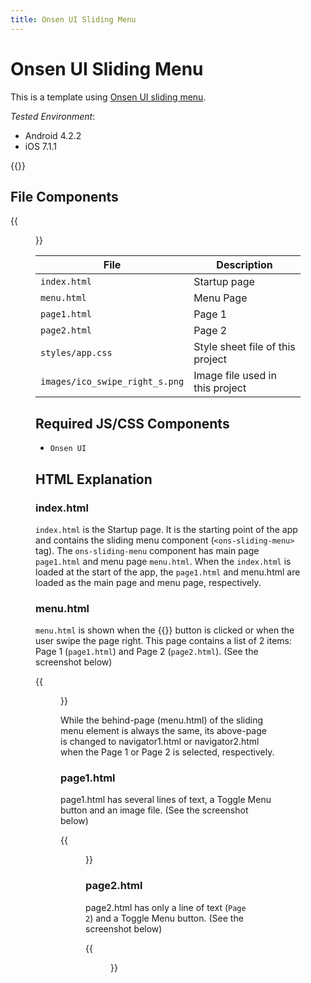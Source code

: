 ```yaml
---
title: Onsen UI Sliding Menu
---
```


# Onsen UI Sliding Menu

This is a template using [Onsen UI sliding menu](https://onsen.io/v1/reference/ons-sliding-menu.html).

*Tested Environment*: 

- Android 4.2.2
- iOS 7.1.1

{{<iframeApp src="https://monaca.github.io/project-templates/8-ons-sliding-menu-nav/www/index.html">}}

## File Components                                           

{{<figure src="/images/sampleapp/onsen_ui_sliding_menu/sliding_1.png">}}   

File | Description
-----|-------
| `index.html` | Startup page |
| `menu.html` | Menu Page |
| `page1.html` | Page 1 |
| `page2.html` | Page 2 |
| `styles/app.css` | Style sheet file of this project |
| `images/ico_swipe_right_s.png` | Image file used in this project |

## Required JS/CSS Components

- `Onsen UI`                                       
  
## HTML Explanation                                 

### index.html                                       

`index.html` is the Startup page. It is the starting point of the app and
contains the sliding menu component (`<ons-sliding-menu>` tag). The
`ons-sliding-menu` component has main page `page1.html` and menu page
`menu.html`. When the `index.html` is loaded at the start of the app, the
`page1.html` and menu.html are loaded as the main page and menu page,
respectively.

### menu.html

`menu.html` is shown when the {{<guilabel name="Toggle Menu">}} button is clicked or when the
user swipe the page right. This page contains a list of 2 items: Page 1
(`page1.html`) and Page 2 (`page2.html`). (See the screenshot below)

{{<figure src="/images/sampleapp/onsen_ui_sliding_menu/sliding_3.png" width="300">}}   

While the behind-page (menu.html) of the sliding menu element is always
the same, its above-page is changed to navigator1.html or
navigator2.html when the Page 1 or Page 2 is selected, respectively.

### page1.html

page1.html has several lines of text, a Toggle Menu button and an image
file. (See the screenshot below)

{{<figure src="/images/sampleapp/onsen_ui_sliding_menu/sliding_2.png" width="300">}}   

### page2.html

page2.html has only a line of text (`Page 2`) and a Toggle Menu button.
(See the screenshot below)

{{<figure src="/images/sampleapp/onsen_ui_sliding_menu/sliding_4.png" width="300">}}   
